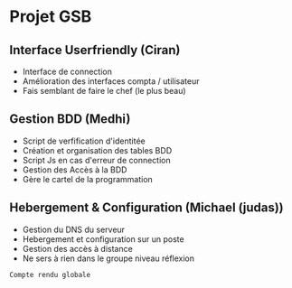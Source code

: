 # Projet GSB

## Interface Userfriendly (Ciran)

- Interface de connection
- Amélioration des interfaces compta / utilisateur
- Fais semblant de faire le chef (le plus beau)

## Gestion BDD (Medhi)

- Script de verfification d'identitée
- Création et organisation des tables BDD
- Script Js en cas d'erreur de connection 
- Gestion des Accès à la BDD
- Gère le cartel de la programmation

## Hebergement & Configuration (Michael (judas))

- Gestion du DNS du serveur
- Hebergement et configuration sur un poste
- Gestion des accès à distance
- Ne sers à rien dans le groupe niveau réflexion

`Compte rendu globale`
